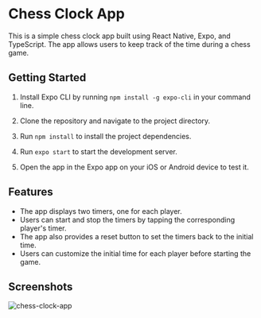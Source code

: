 # Chess Clock App

This is a simple chess clock app built using React Native, Expo, and TypeScript. The app allows users to keep track of the time during a chess game. 

## Getting Started

1. Install Expo CLI by running `npm install -g expo-cli` in your command line.

2. Clone the repository and navigate to the project directory.

3. Run `npm install` to install the project dependencies.

4. Run `expo start` to start the development server.

5. Open the app in the Expo app on your iOS or Android device to test it.

## Features

- The app displays two timers, one for each player.
- Users can start and stop the timers by tapping the corresponding player's timer.
- The app also provides a reset button to set the timers back to the initial time.
- Users can customize the initial time for each player before starting the game.

## Screenshots

![chess-clock-app](https://user-images.githubusercontent.com/70272280/214617722-33ed5bde-1cb0-4a6f-acd5-e23b0b278485.jpg)
